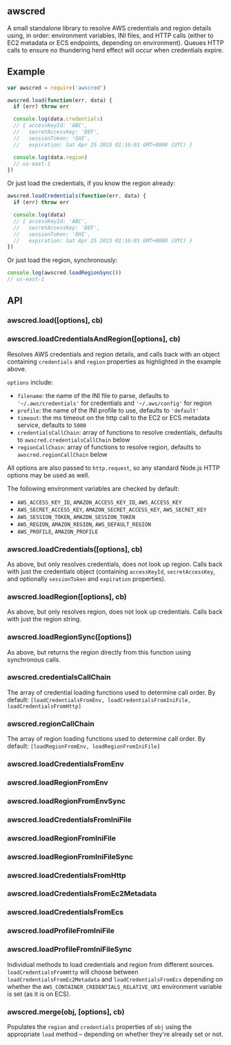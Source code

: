 awscred
-------

A small standalone library to resolve AWS credentials and region details
using, in order: environment variables, INI files, and HTTP calls (either to
EC2 metadata or ECS endpoints, depending on environment).  Queues HTTP calls to
ensure no thundering herd effect will occur when credentials expire.

Example
-------

```js
var awscred = require('awscred')

awscred.load(function(err, data) {
  if (err) throw err

  console.log(data.credentials)
  // { accessKeyId: 'ABC',
  //   secretAccessKey: 'DEF',
  //   sessionToken: 'GHI',
  //   expiration: Sat Apr 25 2015 01:16:01 GMT+0000 (UTC) }

  console.log(data.region)
  // us-east-1
})
```

Or just load the credentials, if you know the region already:

```js
awscred.loadCredentials(function(err, data) {
  if (err) throw err

  console.log(data)
  // { accessKeyId: 'ABC',
  //   secretAccessKey: 'DEF',
  //   sessionToken: 'GHI',
  //   expiration: Sat Apr 25 2015 01:16:01 GMT+0000 (UTC) }
})
```

Or just load the region, synchronously:

```js
console.log(awscred.loadRegionSync())
// us-east-1
```



API
---

### awscred.load([options], cb)
### awscred.loadCredentialsAndRegion([options], cb)

Resolves AWS credentials and region details, and calls back with an object containing
`credentials` and `region` properties as highlighted in the example above.

`options` include:

  - `filename`: the name of the INI file to parse, defaults to `'~/.aws/credentials'` for credentials and `'~/.aws/config'` for region
  - `profile`: the name of the INI profile to use, defaults to `'default'`
  - `timeout`: the ms timeout on the http call to the EC2 or ECS metadata service, defaults to `5000`
  - `credentialsCallChain`: array of functions to resolve credentials, defaults to `awscred.credentialsCallChain` below
  - `regionCallChain`: array of functions to resolve region, defaults to `awscred.regionCallChain` below

All options are also passed to `http.request`, so any standard Node.js HTTP
options may be used as well.

The following environment variables are checked by default:

  - `AWS_ACCESS_KEY_ID`, `AMAZON_ACCESS_KEY_ID`, `AWS_ACCESS_KEY`
  - `AWS_SECRET_ACCESS_KEY`, `AMAZON_SECRET_ACCESS_KEY`, `AWS_SECRET_KEY`
  - `AWS_SESSION_TOKEN`, `AMAZON_SESSION_TOKEN`
  - `AWS_REGION`, `AMAZON_REGION`, `AWS_DEFAULT_REGION`
  - `AWS_PROFILE`, `AMAZON_PROFILE`

### awscred.loadCredentials([options], cb)

As above, but only resolves credentials, does not look up region. Calls
back with just the credentials object (containing `accessKeyId`,
`secretAccessKey`, and optionally `sessionToken` and `expiration` properties).

### awscred.loadRegion([options], cb)

As above, but only resolves region, does not look up credentials. Calls
back with just the region string.

### awscred.loadRegionSync([options])

As above, but returns the region directly from this function using synchronous calls.

### awscred.credentialsCallChain

The array of credential loading functions used to determine call order. By default:
`[loadCredentialsFromEnv, loadCredentialsFromIniFile, loadCredentialsFromHttp]`

### awscred.regionCallChain

The array of region loading functions used to determine call order. By default:
`[loadRegionFromEnv, loadRegionFromIniFile]`

### awscred.loadCredentialsFromEnv
### awscred.loadRegionFromEnv
### awscred.loadRegionFromEnvSync
### awscred.loadCredentialsFromIniFile
### awscred.loadRegionFromIniFile
### awscred.loadRegionFromIniFileSync
### awscred.loadCredentialsFromHttp
### awscred.loadCredentialsFromEc2Metadata
### awscred.loadCredentialsFromEcs
### awscred.loadProfileFromIniFile
### awscred.loadProfileFromIniFileSync

Individual methods to load credentials and region from different sources.
`loadCredentialsFromHttp` will choose between `loadCredentialsFromEc2Metadata`
and `loadCredentialsFromEcs` depending on whether the
`AWS_CONTAINER_CREDENTIALS_RELATIVE_URI` environment variable is set (as it is on ECS).

### awscred.merge(obj, [options], cb)

Populates the `region` and `credentials` properties of `obj` using the
appropriate `load` method – depending on whether they're already set or not.
